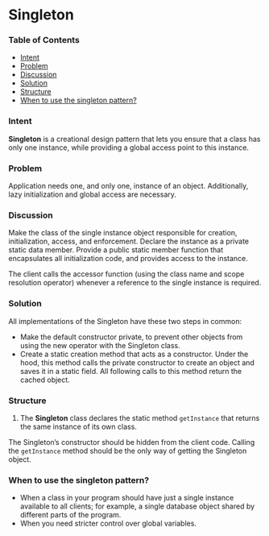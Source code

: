 # Singleton

### Table of Contents

* [Intent](#intent)
* [Problem](#problem)
* [Discussion](#discussion)
* [Solution](#solution)
* [Structure](#structure)
* [When to use the singleton pattern?](#when-to-use-the-singleton-pattern?)

### Intent
**Singleton** is a creational design pattern that lets you ensure that a class has only one instance, while providing a global access point to this instance.

### Problem
Application needs one, and only one, instance of an object. Additionally, lazy initialization and global access are necessary.

### Discussion
Make the class of the single instance object responsible for creation, initialization, access, and enforcement. Declare the instance as a private static data member. Provide a public static member function that encapsulates all initialization code, and provides access to the instance.

The client calls the accessor function (using the class name and scope resolution operator) whenever a reference to the single instance is required.

### Solution
All implementations of the Singleton have these two steps in common:

- Make the default constructor private, to prevent other objects from using the new operator with the Singleton class.
- Create a static creation method that acts as a constructor. Under the hood, this method calls the private constructor to create an object and saves it in a static field. All following calls to this method return the cached object.


### Structure
1. The **Singleton** class declares the static method `getInstance` that returns the same instance of its own class.

The Singleton’s constructor should be hidden from the client code. Calling the `getInstance` method should be the only way of getting the Singleton object.

### When to use the singleton pattern?
- When a class in your program should have just a single instance available to all clients; for example, a single database object shared by different parts of the program.
- When you need stricter control over global variables.

